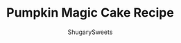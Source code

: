 ---
layout: ../../layouts/MarkdownPostLayout.astro
title: Pumpkin Magic Cake Recipe
author: ShugarySweets
pubDate: 2019-01-15
description: "Pumpkin Magic Cake is a must for the holidays. The yellow cake and pumpkin pie layers magically separate into a delicious treat."
image_url: https://www.shugarysweets.com/wp-content/uploads/2019/10/pumpkin-magic-cake-2.jpg
tags: ["Cake","American"]
calories: 308
protein: 4
carbohydrates: 40
fats: 15
fiber: 1
ingredients: ["1 box yellow cake mix","1 cup water","1/2 cup canola oil","3 large eggs","1 can (15 oz) pure pumpkin","1 cup heavy cream","3 large eggs","1 cup light brown sugar, packed","2 tsp cinnamon","1/2 tsp kosher salt","1 tsp ground ginger","1/2 tsp ground cloves","1 tub (16 oz) Cool Whip, thawed"]
serves: 16
time: "1 hour 15 minutes"
prepTime: "15 minutes"
instructions: ["Preheat oven to 350 degree F. Spray 13x9 baking dish with non-stick baking spray. Set aside.","Prepare cake layer by blending ingredients together until smooth. Beat 2 minutes and pour into prepared baking dish.","For the pumpkin layer, combine ingredients and beat until smooth. Pour into cake layer. Pumpkin will sink down to the bottom, as it should. No need to swirl or smooth.","Bake for 60 minutes. Remove from oven and cool completely. The cake will look a little more \"done\" than usual, that's okay. Frost cooled cake with Cool Whip and refrigerate until ready to serve (at least 4 hours or overnight). ENJOY!"]
nutrition: ["308 calories","40 grams carbohydrates","87 milligrams cholesterol","15 grams fat","1 grams fiber","4 grams protein","5 grams saturated fat","346 grams sodium","26 grams sugar","0 grams trans fat","9 grams unsaturated fat"]
---